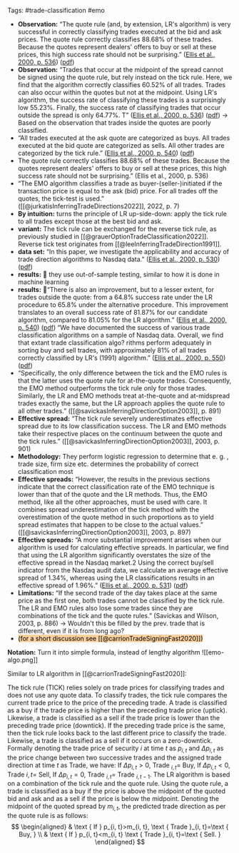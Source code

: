 Tags: #trade-classification #emo

- **Observation:** “The quote rule (and, by extension, LR's algorithm) is very successful in correctly classifying trades executed at the bid and ask prices. The quote rule correctly classifies 88.68% of these trades. Because the quotes represent dealers' offers to buy or sell at these prices, this high success rate should not be surprising.” ([Ellis et al., 2000, p. 536](zotero://select/library/items/54BPHWMV)) ([pdf](zotero://open-pdf/library/items/TTB4YUW6?page=9&annotation=KLSHP9N3))
- **Observation:** “Trades that occur at the midpoint of the spread cannot be signed using the quote rule, but rely instead on the tick rule. Here, we find that the algorithm correctly classifies 60.52% of all trades. Trades can also occur within the quotes but not at the midpoint. Using LR's algorithm, the success rate of classifying these trades is a surprisingly low 55.23%. Finally, the success rate of classifying trades that occur outside the spread is only 64.77%. T” ([Ellis et al., 2000, p. 536](zotero://select/library/items/54BPHWMV)) ([pdf](zotero://open-pdf/library/items/TTB4YUW6?page=9&annotation=SMPELREN)) -> Based on the observation that trades inside the quotes are poorly classified. 
- “All trades executed at the ask quote are categorized as buys. All trades executed at the bid quote are categorized as sells. All other trades are categorized by the tick rule.” ([Ellis et al., 2000, p. 540](zotero://select/library/items/54BPHWMV)) ([pdf](zotero://open-pdf/library/items/TTB4YUW6?page=13&annotation=CUZ2F74R))
- The quote rule correctly classifies 88.68% of these trades. Because the quotes represent dealers' offers to buy or sell at these prices, this high success rate should not be surprising.” (Ellis et al., 2000, p. 536)
- “The EMO algorithm classifies a trade as buyer-(seller-)initiated if the transaction price is equal to the ask (bid) price. For all trades off the quotes, the tick-test is used.” ([[@jurkatisInferringTradeDirections2022]], 2022, p. 7)
- **By intuition:** turns the principle of LR up-side-down: apply the tick rule to all trades except those at the best bid and ask.
- **variant:** The tick rule can be exchanged for the reverse tick rule, as previously studied in [[@grauerOptionTradeClassification2022]]. Reverse tick test originates from [[@leeInferringTradeDirection1991]].
- **data set:** “In this paper, we investigate the applicability and accuracy of trade direction algorithms to Nasdaq data.” ([Ellis et al., 2000, p. 530](zotero://select/library/items/54BPHWMV)) ([pdf](zotero://open-pdf/library/items/TTB4YUW6?page=3&annotation=5QZKXMFZ))
- **results:** 💸 they use out-of-sample testing, similar to how it is done in machine learning
- **results:** 💸“There is also an improvement, but to a lesser extent, for trades outside the quote: from a 64.8% success rate under the LR procedure to 65.8% under the alternative procedure. This improvement translates to an overall success rate of 81.87% for our candidate algorithm, compared to 81.05% for the LR algorithm.” ([Ellis et al., 2000, p. 540](zotero://select/library/items/54BPHWMV)) ([pdf](zotero://open-pdf/library/items/TTB4YUW6?page=13&annotation=9TI52E9M)) “We have documented the success of various trade classification algorithms on a sample of Nasdaq data. Overall, we find that extant trade classification algo? rithms perform adequately in sorting buy and sell trades, with approximately 81% of all trades correctly classified by LR's (1991) algorithm.” ([Ellis et al., 2000, p. 550](zotero://select/library/items/54BPHWMV)) ([pdf](zotero://open-pdf/library/items/TTB4YUW6?page=23&annotation=LJTZVDBY))
- “Specifically, the only difference between the tick and the EMO rules is that the latter uses the quote rule for at-the-quote trades. Consequently, the EMO method outperforms the tick rule only for those trades. Similarly, the LR and EMO methods treat at-the-quote and at-midspread trades exactly the same, but the LR approach applies the quote rule to all other trades.” ([[@savickasInferringDirectionOption2003]], p. 891)
- **Effective spread:** “The tick rule severely underestimates effective spread due to its low classification success. The LR and EMO methods take their respective places on the continuum between the quote and the tick rules.” ([[@savickasInferringDirectionOption2003]], 2003, p. 901)
- **Methodology:** They perform logistic regression to determine that e. g. , trade size, firm size etc. determines the probability of correct classification most
- **Effective spreads:** “However, the results in the previous sections indicate that the correct classification rate of the EMO technique is lower than that of the quote and the LR methods. Thus, the EMO method, like all the other approaches, must be used with care. It combines spread underestimation of the tick method with the overestimation of the quote method in such proportions as to yield spread estimates that happen to be close to the actual values.” ([[@savickasInferringDirectionOption2003]], 2003, p. 897)
- **Effective spreads:** “A more substantial improvement arises when our algorithm is used for calculating effective spreads. In particular, we find that using the LR algorithm significantly overstates the size of the effective spread in the Nasdaq market.2 Using the correct buy/sell indicator from the Nasdaq audit data, we calculate an average effective spread of 1.34%, whereas using the LR classifications results in an effective spread of 1.96%.” ([Ellis et al., 2000, p. 531](zotero://select/library/items/54BPHWMV)) ([pdf](zotero://open-pdf/library/items/TTB4YUW6?page=4&annotation=9VPBNHNN))
- **Limitations:** “If the second trade of the day takes place at the same price as the first one, both trades cannot be classified by the tick rule. The LR and EMO rules also lose some trades since they are combinations of the tick and the quote rules.” (Savickas and Wilson, 2003, p. 886) -> Wouldn't this be filled by the prev. trade that is different, even if it is from long ago?
- <mark style="background: #FFB86CA6;">(for a short discussion see [[@carrionTradeSigningFast2020]])</mark>

**Notation:**
Turn it into simple formula, instead of lengthy algorithm
![[emo-algo.png]]

Similar to LR algorithm in  [[@carrionTradeSigningFast2020]]:

The tick rule (TICK) relies solely on trade prices for classifying trades and does not use any quote data. To classify trades, the tick rule compares the current trade price to the price of the preceding trade. A trade is classified as a buy if the trade price is higher than the preceding trade price (uptick). Likewise, a trade is classified as a sell if the trade price is lower than the preceding trade price (downtick). If the preceding trade price is the same, then the tick rule looks back to the last different price to classify the trade. Likewise, a trade is classified as a sell if it occurs on a zero-downtick. Formally denoting the trade price of security $i$ at time $t$ as $p_{i, t}$ and $\Delta p_{i, t}$ as the price change between two successive trades and the assigned trade direction at time $t$ as Trade, we have:
If $\Delta p_{i, t}>0$, Trade $_{i, t}=$ Buy,
If $\Delta p_{i, t}<0$, Trade ${i, t}=$ Sell,
If $\Delta p_{i, t}=0$, Trade $_{i, t}=$ Trade $_{i, t-1}$.
The LR algorithm is based on a combination of the tick rule and the quote rule. Using the quote rule, a trade is classified as a buy if the price is above the midpoint of the quoted bid and ask and as a sell if the price is below the midpoint. Denoting the midpoint of the quoted spread by $m_{i, t}$, the predicted trade direction as per the quote rule is as follows:
$$
\begin{aligned}
& \text { If } p_{i, t}>m_{i, t}, \text { Trade }_{i, t}=\text { Buy, } \\
& \text { If } p_{i, t}<m_{i, t} \text { Trade }_{i, t}=\text { Sell. }
\end{aligned}
$$

